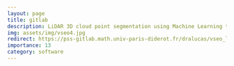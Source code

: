 ```yaml
---
layout: page
title: gitlab
description: LiDAR 3D cloud point segmentation using Machine Learning to estimate Biomass
img: assets/img/vseo4.jpg
redirect: https://pss-gitlab.math.univ-paris-diderot.fr/dralucas/vseo_lidar_lab
importance: 13
category: software
---
```

